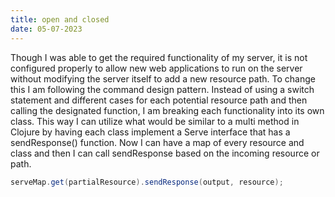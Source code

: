 ```yaml
---
title: open and closed
date: 05-07-2023
---
```


Though I was able to get the required functionality of my server, it is not configured properly to allow new web applications to run on the server without modifying the server itself to add a new resource path. To change this I am following the command design pattern. Instead of using a switch statement and different cases for each potential resource path and then calling the designated function, I am breaking each functionality into its own class. This way I can utilize what would be similar to a multi method in Clojure by having each class implement a Serve interface that has a sendResponse() function. Now I can have a map of every resource and class and then I can call sendResponse based on the incoming resource or path.

```java
serveMap.get(partialResource).sendResponse(output, resource);
```
